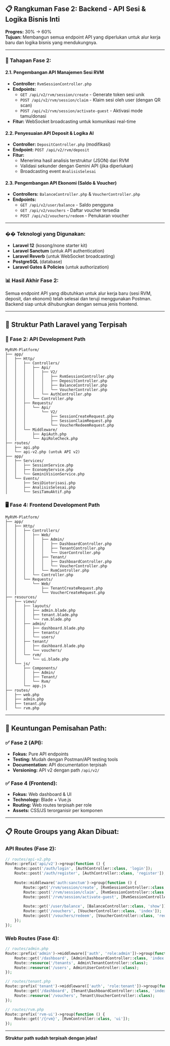 ## **📋 Rangkuman Fase 2: Backend - API Sesi & Logika Bisnis Inti**

**Progres:** 30% → 60%  
**Tujuan:** Membangun semua endpoint API yang diperlukan untuk alur kerja baru dan logika bisnis yang mendukungnya.

---

### **🎯 Tahapan Fase 2:**

#### **2.1. Pengembangan API Manajemen Sesi RVM**
- **Controller:** `RvmSessionController.php`
- **Endpoints:**
  - `GET /api/v2/rvm/session/create` - Generate token sesi unik
  - `POST /api/v2/rvm/session/claim` - Klaim sesi oleh user (dengan QR scan)
  - `POST /api/v2/rvm/session/activate-guest` - Aktivasi mode tamu/donasi
- **Fitur:** WebSocket broadcasting untuk komunikasi real-time

#### **2.2. Penyesuaian API Deposit & Logika AI**
- **Controller:** `DepositController.php` (modifikasi)
- **Endpoint:** `POST /api/v2/rvm/deposit`
- **Fitur:** 
  - Menerima hasil analisis terstruktur (JSON) dari RVM
  - Validasi sekunder dengan Gemini API (jika diperlukan)
  - Broadcasting event `AnalisisSelesai`

#### **2.3. Pengembangan API Ekonomi (Saldo & Voucher)**
- **Controllers:** `BalanceController.php` & `VoucherController.php`
- **Endpoints:**
  - `GET /api/v2/user/balance` - Saldo pengguna
  - `GET /api/v2/vouchers` - Daftar voucher tersedia
  - `POST /api/v2/vouchers/redeem` - Penukaran voucher

---

### **�� Teknologi yang Digunakan:**
- **Laravel 12** (kosong/none starter kit)
- **Laravel Sanctum** (untuk API authentication)
- **Laravel Reverb** (untuk WebSocket broadcasting)
- **PostgreSQL** (database)
- **Laravel Gates & Policies** (untuk authorization)

### **📊 Hasil Akhir Fase 2:**
Semua endpoint API yang dibutuhkan untuk alur kerja baru (sesi RVM, deposit, dan ekonomi) telah selesai dan teruji menggunakan Postman. Backend siap untuk dihubungkan dengan semua jenis frontend.

---

## **📁 Struktur Path Laravel yang Terpisah**

### **🔧 Fase 2: API Development Path**

```
MyRVM-Platform/
├── app/
│   ├── Http/
│   │   ├── Controllers/
│   │   │   ├── Api/
│   │   │   │   ├── V2/
│   │   │   │   │   ├── RvmSessionController.php
│   │   │   │   │   ├── DepositController.php
│   │   │   │   │   ├── BalanceController.php
│   │   │   │   │   └── VoucherController.php
│   │   │   │   └── AuthController.php
│   │   │   └── Controller.php
│   │   ├── Requests/
│   │   │   └── Api/
│   │   │       └── V2/
│   │   │           ├── SessionCreateRequest.php
│   │   │           ├── SessionClaimRequest.php
│   │   │           └── VoucherRedeemRequest.php
│   │   └── Middleware/
│   │       ├── ApiAuth.php
│   │       └── ApiRoleCheck.php
├── routes/
│   ├── api.php
│   └── api-v2.php (untuk API v2)
├── app/
│   ├── Services/
│   │   ├── SessionService.php
│   │   ├── EconomyService.php
│   │   └── GeminiVisionService.php
│   └── Events/
│       ├── SesiDiotorisasi.php
│       ├── AnalisisSelesai.php
│       └── SesiTamuAktif.php
```

### **🖥️ Fase 4: Frontend Development Path**

```
MyRVM-Platform/
├── app/
│   ├── Http/
│   │   ├── Controllers/
│   │   │   ├── Web/
│   │   │   │   ├── Admin/
│   │   │   │   │   ├── DashboardController.php
│   │   │   │   │   ├── TenantController.php
│   │   │   │   │   └── UserController.php
│   │   │   │   ├── Tenant/
│   │   │   │   │   ├── DashboardController.php
│   │   │   │   │   └── VoucherController.php
│   │   │   │   └── RvmController.php
│   │   │   └── Controller.php
│   │   └── Requests/
│   │       └── Web/
│   │           ├── TenantCreateRequest.php
│   │           └── VoucherCreateRequest.php
├── resources/
│   ├── views/
│   │   ├── layouts/
│   │   │   ├── admin.blade.php
│   │   │   ├── tenant.blade.php
│   │   │   └── rvm.blade.php
│   │   ├── admin/
│   │   │   ├── dashboard.blade.php
│   │   │   ├── tenants/
│   │   │   └── users/
│   │   ├── tenant/
│   │   │   ├── dashboard.blade.php
│   │   │   └── vouchers/
│   │   └── rvm/
│   │       └── ui.blade.php
│   └── js/
│       ├── Components/
│       │   ├── Admin/
│       │   ├── Tenant/
│       │   └── Rvm/
│       └── app.js
├── routes/
│   ├── web.php
│   ├── admin.php
│   ├── tenant.php
│   └── rvm.php
```

---

## **🎯 Keuntungan Pemisahan Path:**

### **✅ Fase 2 (API):**
- **Fokus:** Pure API endpoints
- **Testing:** Mudah dengan Postman/API testing tools
- **Documentation:** API documentation terpisah
- **Versioning:** API v2 dengan path `/api/v2/`

### **✅ Fase 4 (Frontend):**
- **Fokus:** Web dashboard & UI
- **Technology:** Blade + Vue.js
- **Routing:** Web routes terpisah per role
- **Assets:** CSS/JS terorganisir per komponen

---

## **📋 Route Groups yang Akan Dibuat:**

### **API Routes (Fase 2):**
```php
// routes/api-v2.php
Route::prefix('api/v2')->group(function () {
    Route::post('/auth/login', [AuthController::class, 'login']);
    Route::post('/auth/register', [AuthController::class, 'register']);
    
    Route::middleware('auth:sanctum')->group(function () {
        Route::get('/rvm/session/create', [RvmSessionController::class, 'create']);
        Route::post('/rvm/session/claim', [RvmSessionController::class, 'claim']);
        Route::post('/rvm/session/activate-guest', [RvmSessionController::class, 'activateGuest']);
        
        Route::get('/user/balance', [BalanceController::class, 'show']);
        Route::get('/vouchers', [VoucherController::class, 'index']);
        Route::post('/vouchers/redeem', [VoucherController::class, 'redeem']);
    });
});
```

### **Web Routes (Fase 4):**
```php
// routes/admin.php
Route::prefix('admin')->middleware(['auth', 'role:admin'])->group(function () {
    Route::get('/dashboard', [Admin\DashboardController::class, 'index']);
    Route::resource('/tenants', Admin\TenantController::class);
    Route::resource('/users', Admin\UserController::class);
});

// routes/tenant.php
Route::prefix('tenant')->middleware(['auth', 'role:tenant'])->group(function () {
    Route::get('/dashboard', [Tenant\DashboardController::class, 'index']);
    Route::resource('/vouchers', Tenant\VoucherController::class);
});

// routes/rvm.php
Route::prefix('rvm-ui')->group(function () {
    Route::get('/{rvm}', [RvmController::class, 'ui']);
});
```

---

**Struktur path sudah terpisah dengan jelas!** 